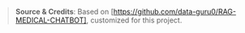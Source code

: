 > **Source & Credits**: Based on [https://github.com/data-guru0/RAG-MEDICAL-CHATBOT], customized for this project.